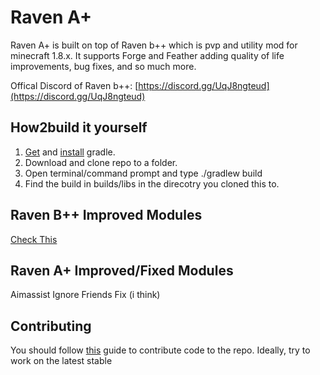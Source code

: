# Raven A+
Raven A+ is built on top of Raven b++ which is pvp and utility mod for minecraft 1.8.x. It supports Forge and Feather adding quality of life improvements, bug fixes, and so much more.<br>

Offical Discord of Raven b++:
[https://discord.gg/UqJ8ngteud](https://discord.gg/UqJ8ngteud)


## How2build it yourself
1. [Get](https://gradle.org/next-steps/?version=2.7&format=bin) and [install](https://docs.gradle.org/current/userguide/installation.html) gradle.
2. Download and clone repo to a folder.
3. Open terminal/command prompt and type ./gradlew build
4. Find the build in builds/libs in the direcotry you cloned this to.


## Raven B++ Improved Modules
[Check This](https://discord.gg/xNKba3Gr)

## Raven A+ Improved/Fixed Modules
Aimassist Ignore Friends Fix (i think)

## Contributing
You should follow [this](https://gist.github.com/MarcDiethelm/7303312#file-contributing-md) guide to contribute code to the repo. Ideally, try to work on the latest stable
